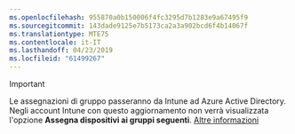 ```yaml
---
ms.openlocfilehash: 955870a0b150006f4fc3295d7b1283e9a67495f9
ms.sourcegitcommit: 143dade9125e7b5173ca2a3a902bcd6f4b14067f
ms.translationtype: MTE75
ms.contentlocale: it-IT
ms.lasthandoff: 04/23/2019
ms.locfileid: "61499267"
---
```

>[!Important]
>Le assegnazioni di gruppo passeranno da Intune ad Azure Active Directory. Negli account Intune con questo aggiornamento non verrà visualizzata l'opzione **Assegna dispositivi ai gruppi seguenti**. [Altre informazioni](/intune-classic/deploy-use/ios-device-enrollment-program-in-microsoft-intune#changes-to-intune-group-assignments)
